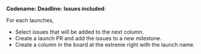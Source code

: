 **Codename:**
**Deadline:**
**Issues included**:

For each launches, 

- Select issues that will be added to the next column. 
- Create a launch PR and add the issues to a new milestone. 
- Create a column in the board at the extreme right with the launch name.
